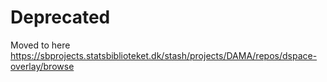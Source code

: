 # Deprecated

Moved to here <https://sbprojects.statsbiblioteket.dk/stash/projects/DAMA/repos/dspace-overlay/browse>